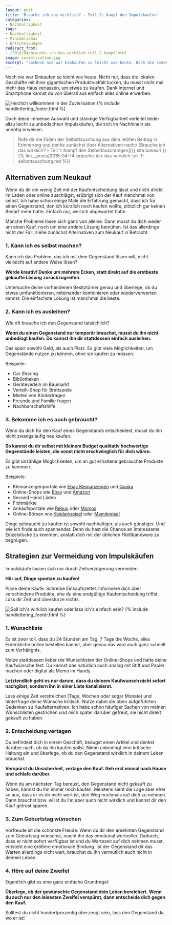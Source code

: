 ```yaml
---
layout: post
title: 'Brauche ich das wirklich? – Teil 2: Kampf den Impulskäufen'
categories:
- Nachhaltigkeit
tags:
- Nachhaltigkeit
- Minimalismus
- Entscheidungen
redirect_from:
- /2018/04/brauche-ich-das-wirklich-teil-2-kampf.html
image: zuvielisation.jpg
excerpt: "<p>Noch nie war Einkaufen so leicht wie heute. Doch die immense Auswahl und ständige Verfügbarkeit verleitet leider allzu leicht zu unbedachten Impulskäufen. Wie du diese vermeiden kannst, verrate ich dir hier.</p>"
---
```


Noch nie war Einkaufen so leicht wie heute. Nicht nur, dass die
lokalen Geschäfte mit ihrer gigantischen Produktvielfalt locken, du
musst nicht mal mehr das Haus verlassen, um etwas zu kaufen. Dank
Internet und Smartphone kannst du von überall aus einfach alles online
erwerben.

![Herzlich willkommen in der Zuvielisation]({{site.baseurl}}/assets/img/posts/zuvielisation.jpg)
{% include handlettering_footer.html %}

Doch diese immense Auswahl und ständige Verfügbarkeit verleitet leider
allzu leicht zu unbedachten Impulskäufen, die sich im Nachhinein als
unnötig erweisen.

> Rufe dir die Fallen der Selbsttäuschung aus dem letzten Beitrag in Erinnerung
und denke zunächst über Alternativen nach:\\
[Brauche ich das wirklich? – Teil 1: Kampf den Selbsttäuschungen]({{ site.baseurl }}{% link _posts/2018-04-14-brauche-ich-das-wirklich-teil-1-selbsttauschung.md %})

## Alternativen zum Neukauf

Wenn du dir ein wenig Zeit mit der Kaufentscheidung lässt und nicht
direkt im Laden oder online zuschlägst, erübrigt sich der Kauf manchmal
von selbst. Ich habe schon einige Male die Erfahrung gemacht, dass ich
für einen Gegenstand, den ich kürzlich noch kaufen wollte, plötzlich gar
keinen Bedarf mehr hatte. Einfach nur, weil ich abgewartet hatte.

Manche Probleme lösen sich ganz von alleine. Dann musst du dich weder um
einen Kauf, noch um eine andere Lösung bemühen. Ist das allerdings nicht
der Fall, ziehe zunächst Alternativen zum Neukauf in Betracht.

### 1. Kann ich es selbst machen?

Kann ich das Problem, das ich mit dem Gegenstand lösen will, nicht
vielleicht auf andere Weise lösen?

**Werde kreativ! Denke um mehrere Ecken, statt direkt auf die erstbeste
gekaufte Lösung zurückzugreifen.**

Untersuche deine vorhandenen Besitztümer genau und überlege, ob du etwas
umfunktionieren, miteinander kombinieren oder wiederverwerten kannst.
Die einfachste Lösung ist manchmal die beste.

### 2. Kann ich es ausleihen?

Wie oft brauche ich den Gegenstand tatsächlich?

**Wenn du einen Gegenstand nur temporär brauchst, musst du ihn nicht
unbedingt kaufen. Du kannst ihn dir stattdessen einfach ausleihen.**

Das spart sowohl Geld, als auch Platz. Es gibt viele Möglichkeiten, um
Gegenstände nutzen zu können, ohne sie kaufen zu müssen.

Beispiele:

-   Car Sharing
-   Bibliotheken
-   Geräteverleih im Baumarkt
-   Verleih-Shop für Brettspiele
-   Mieten von Kindertragen
-   Freunde und Familie fragen
-   Nachbarschaftshilfe

### 3. Bekomme ich es auch gebraucht?

Wenn du dich für den Kauf eines Gegenstands entscheidest, musst du ihn
nicht zwangsläufig neu kaufen.

**So kannst du dir selbst mit kleinem Budget qualitativ hochwertige
Gegenstände leisten, die sonst nicht erschwinglich für dich wären.**

Es gibt unzählige Möglichkeiten, um an gut erhaltene gebrauchte Produkte
zu kommen.

Beispiele:

-   Kleinanzeigenportale wie [Ebay
    Kleinanzeigen](http://ebay-kleinanzeigen.de/) und [Quoka](http://quoka.de/)
-   Online-Shops
    wie [Ebay](http://ebay.de/) und [Amazon](http://amazon.de/)
-   Second Hand Läden
-   Flohmärkte
-   Ankaufsportale
    wie [Rebuy](http://rebuy.de/) oder [Momox](http://momox.de/)
-   Online-Börsen
    wie [Kleiderkreisel](http://www.kleiderkreisel.de/) oder [Mamikreisel](http://www.mamikreisel.de/)

Dinge gebraucht zu kaufen ist sowohl nachhaltiger, als auch günstiger.
Und wie ich finde auch spannender. Denn du hast die Chance an
interessante Einzelstücke zu kommen, anstatt dich mit der üblichen
Fließbandware zu begnügen.

## Strategien zur Vermeidung von Impulskäufen

Impulskäufe lassen sich nur durch Zeitverzögerung vermeiden.

**Hör auf, Dinge spontan zu kaufen!**

Plane deine Käufe. Schreibe Einkaufszettel. Informiere dich über
verschiedene Produkte, ehe du eine endgültige Kaufentscheidung triffst.
Lass dir Zeit und überstürze nichts.

![Soll ich's wirklich kaufen oder lass ich's einfach sein?]({{site.baseurl}}/assets/img/posts/wirklich-kaufen.jpg)
{% include handlettering_footer.html %}

### 1. Wunschliste

Es ist zwar toll, dass du 24 Stunden am Tag, 7 Tage die Woche, alles
Erdenkliche online bestellen kannst, aber genau das wird auch ganz
schnell zum Verhängnis.

Nutze stattdessen lieber die Wunschlisten der Online-Shops und halte
deine Kaufwünsche fest. Du kannst das natürlich auch analog mit Stift
und Papier machen oder digital als Memo im Handy.

**Letztendlich geht es nur darum, dass du deinem Kaufwunsch nicht sofort
nachgibst, sondern ihn in einer Liste kanalisierst.**

Lass einige Zeit verstreichen (Tage, Wochen oder sogar Monate) und
hinterfrage deine Wünsche kritisch. Nutze dabei die oben aufgeführten
Gedanken zu Kaufalternativen. Ich habe schon häufiger Sachen von meinen
Wunschlisten gestrichen und mich später darüber gefreut, sie nicht
direkt gekauft zu haben.

### 2. Entscheidung vertagen

Du befindest dich in einem Geschäft, beäugst einen Artikel und denkst
darüber nach, ob du ihn kaufen sollst. Nimm unbedingt eine kritische
Haltung ein und überlege, ob du den Gegenstand wirklich in deinem Leben
brauchst.

**Verspürst du Unsicherheit, vertage den Kauf. Geh erst einmal nach
Hause und schlafe darüber.**

Wenn du am nächsten Tag bereust, den Gegenstand nicht gekauft zu haben,
kannst du ihn immer noch kaufen. Meistens sieht die Lage aber eher so
aus, dass er es dir nicht wert ist, den Weg nochmals auf dich zu nehmen.
Dann brauchst bzw. willst du ihn aber auch nicht wirklich und kannst dir
den Kauf getrost sparen.

### 3. Zum Geburtstag wünschen

Vorfreude ist die schönste Freude. Wenn du dir den ersehnten Gegenstand
zum Geburtstag wünschst, macht ihn das emotional wertvoller. Dadurch,
dass er nicht sofort verfügbar ist und du Wartezeit auf dich nehmen
musst, entsteht eine größere emotionale Bindung. Ist der Gegenstand dir
das Warten allerdings nicht wert, brauchst du ihn vermutlich auch nicht
in deinem Leben.

### 4. Höre auf deine Zweifel

Eigentlich gibt es eine ganz einfache Grundregel:

**Überlege, ob der gewünschte Gegenstand dein Leben bereichert. Wenn du
auch nur den leisesten Zweifel verspürst, dann entscheide dich gegen den
Kauf.**

Solltest du nicht hundertprozentig überzeugt sein, lass den Gegenstand
da, wo er ist!
